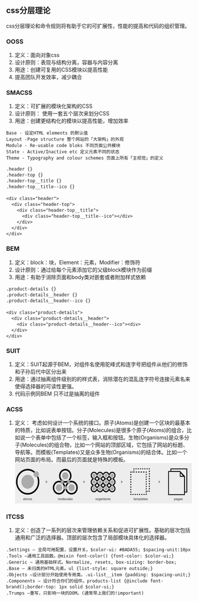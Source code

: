 ## css分层理论
css分层理论和命令规则将有助于它的可扩展性，性能的提高和代码的组织管理。

### OOSS
1. 定义：面向对象css
2. 设计原则：表现与结构分离，容器与内容分离
3. 用途：创建可复用的CSS模块以提高性能
4. 提高团队开发效率，减少耦合
### SMACSS
1. 定义：可扩展的模块化架构的CSS
2. 设计原则： 使用一套五个层次来划分CSS
3. 用途：创建更结构化的模块以提高性能，增加效率
```
Base - 设定HTML elements 的默认值
Layout -Page structure 整个网站的「大架构」的外观   
Module - Re-usable code bloks 不同页面公共模块 
State - Active/Inactive etc 定义元素不同的状态 
Theme - Typography and colour schemes 页面上所有「主视觉」的定义 
```
```
.header {}
.header-top {}
.header-top__title {}
.header-top__title--ico {}

<div class="header">
  <div class="header-top">
    <div class="header-top__title">
      <div class="header-top__title--ico"></div>
    </div>
  </div>
</div>
```
### BEM
1. 定义：block：块，Element：元素，Modifier：修饰符 
2. 设计原则：通过给每个元素添加它的父级block模块作为前缀
3. 用途：有助于消除页面和body类对嵌套或者附加样式依赖
```
.product-details {}
.product-details__header {}
.product-details__header--ico {}

<div class="product-details">
  <div class="product-details__header">
    <div class="product-details__header--ico"><div> 
  </div>
</div>
```
### SUIT
1. 定义：SUIT起源于BEM，对组件名使用驼峰式和连字号把组件从他们的修饰和子孙后代中区分出来
2. 用途：通过抽离组件级别的的样式表，消除潜在的混乱连字符号连接元素名来使得选择器的可读性更强。
3. 代码示例同BEM 只不过是抽离的组件

### ACSS
1. 定义： 考虑如何设计一个系统的接口。原子(Atoms)是创建一个区块的最基本的特质，比如说表单按钮。分子(Molecules)是很多个原子(Atoms)的组合，比如说一个表单中包括了一个标签，输入框和按钮。生物(Organisms)是众多分子(Molecules)的组合物，比如一个网站的顶部区域，它包括了网站的标题、导航等。而模板(Templates)又是众多生物(Organisms)的结合体。比如一个网站页面的布局。而最后的页面就是特殊的模板。
![ACSS](https://github.com/MarsPen/-notes-summary/blob/master/images/ACSS.jpg "ACSS")

### ITCSS
1. 定义：创造了一系列的层次来管理依赖关系和促进可扩展性。基础的层次包括通用和广泛的选择器。顶部的层次包含了局部模块具体化的选择器。
```
.Settings — 全局可用配置，设置开关。$color-ui: #BADA55; $spacing-unit:10px
.Tools —通用工具函数。@mixin font-color() {font-color: $color-ui;}
.Generic — 通用基础样式。Normalize, resets, box-sizing: border-box;
.Base — 未归类的HTML元素。ul {list-style: square outside;}
.Objects —设计部分开始使用专用类。.ui-list__item {padding: $spacing-unit;}
.Components — 设计符合你们的组件。products-list {@include font-brand();border-top: 1px solid $color-ui;}
.Trumps —重写，只影响一块的DOM。(通常带上我们的!important)

```
